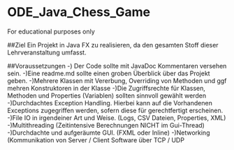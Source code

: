 # ODE_Java_Chess_Game
For educational purposes only

##Ziel
Ein Projekt in Java FX zu realisieren, da den gesamten Stoff dieser Lehrveranstaltung umfasst.



##Voraussetzungen
-) Der Code sollte mit JavaDoc Kommentaren versehen sein.
-)Eine readme.md sollte einen groben Überblick über das Projekt geben.
-)Mehrere Klassen mit Vererbung, Overriding von Methoden und ggf mehren Konstruktoren in der Klasse
-)Die Zugriffsrechte für Klassen, Methoden und Properties (Variablen) sollten sinnvoll gewählt werden
-)Durchdachtes Exception Handling. Hierbei kann auf die Vorhandenen Exceptions zugegriffen werden, sofern diese für gerechtfertigt erscheinen.
-)File IO in irgendeiner Art und Weise. (Logs, CSV Dateien, Properties, XML)
-)Multithreading (Zeitintensive Berechnungen NICHT im Gui-Thread)
-)Durchdachte und aufgeräumte GUI. (FXML oder Inline)
-)Networking (Kommunikation von Server / Client Software über TCP / UDP
